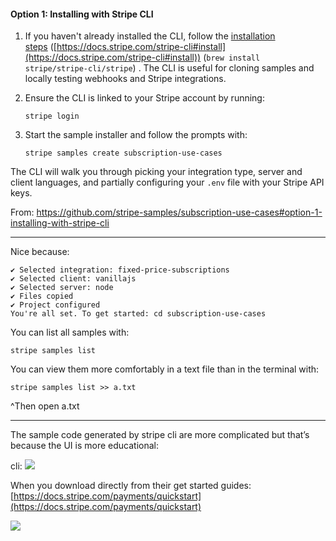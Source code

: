 #### Option 1: Installing with Stripe CLI

1. If you haven't already installed the CLI, follow the [installation steps](https://stripe.com/docs/stripe-cli#install) ([https://docs.stripe.com/stripe-cli#install](https://docs.stripe.com/stripe-cli#install)) (`brew install stripe/stripe-cli/stripe`) . The CLI is useful for cloning samples and locally testing webhooks and Stripe integrations.
    
2. Ensure the CLI is linked to your Stripe account by running:
	```
	stripe login
	```

3. Start the sample installer and follow the prompts with:
	```
	stripe samples create subscription-use-cases
	```

The CLI will walk you through picking your integration type, server and client languages, and partially configuring your `.env` file with your Stripe API keys.

From:
https://github.com/stripe-samples/subscription-use-cases#option-1-installing-with-stripe-cli

---

Nice because:
```
✔ Selected integration: fixed-price-subscriptions   
✔ Selected client: vanillajs   
✔ Selected server: node   
✔ Files copied  
✔ Project configured  
You're all set. To get started: cd subscription-use-cases
```

You can list all samples with:
```
stripe samples list
```

You can view them more comfortably in a text file than in the terminal with:
```
stripe samples list >> a.txt
```
^Then open a.txt

---

The sample code generated by stripe cli are more complicated but that’s because the UI is more educational:

cli:
![](https://i.imgur.com/6cVfWB5.png)

When you download directly from their get started guides:
[https://docs.stripe.com/payments/quickstart](https://docs.stripe.com/payments/quickstart)

![](https://i.imgur.com/GTaqwG8.png)
